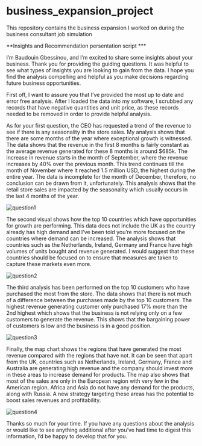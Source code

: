 # business_expansion_project
This repository contains the business expansion I worked on during the business consultant job simulation

**Insights and Recommendation persentation script ***

I’m  Baudouin Gbessinou, and I’m excited to share some insights about your business. Thank you for
providing the guiding questions. It was helpful to see what types of insights you are looking to
gain from the data. I hope you find the analysis compelling and helpful as you make decisions
regarding future business opportunities.

First off, I want to assure you that I’ve provided the most up to date and error free analysis. After
I loaded the data into my software, I scrubbed any records that have negative quantities and
unit price, as these records needed to be removed in order to provide helpful analysis.

As for your first question, the CEO has requested a trend of the revenue to see if there is any
seasonality in the store sales. My analysis shows that there are some months of the year where
exceptional growth is witnessed. The data shows that the revenue in the first 8 months is fairly
constant as the average revenue generated for these 8 months is around $685k. The increase
in revenue starts in the month of September, where the revenue increases by 40% over the
previous month. This trend continues till the month of November where it reached 1.5 million
USD, the highest during the entire year. The data is incomplete for the month of December,
therefore, no conclusion can be drawn from it, unfortunately. This analysis shows that the retail
store sales are impacted by the seasonality which usually occurs in the last 4 months of the
year.


![question1](https://github.com/user-attachments/assets/e2635a91-d9b5-4160-a117-3e4e69f33750)


The second visual shows how the top 10 countries which have opportunities for growth are
performing. This data does not include the UK as the country already has high demand and I’ve
been told you’re more focused on the countries where demand can be increased. The analysis
shows that countries such as the Netherlands, Ireland, Germany and France have high volumes
of units bought and revenue generated. I would suggest that these countries should be focused
on to ensure that measures are taken to capture these markets even more.

![question2](https://github.com/user-attachments/assets/faff6e96-fbd4-48d4-be8c-cd51feb49001)


The third analysis has been performed on the top 10 customers who have purchased the most
from the store. The data shows that there is not much of a difference between the purchases
made by the top 10 customers. The highest revenue generating customer only purchased 17%
more than the 2nd highest which shows that the business is not relying only on a few customers
to generate the revenue. This shows that the bargaining power of customers is low and the
business is in a good position.

![question3](https://github.com/user-attachments/assets/401bba93-d2c5-42e6-ad0c-42eb037682bb)


Finally, the map chart shows the regions that have generated the most revenue compared with
the regions that have not. It can be seen that apart from the UK, countries such as Netherlands,
Ireland, Germany, France and Australia are generating high revenue and the company should
invest more in these areas to increase demand for products. The map also shows that most of
the sales are only in the European region with very few in the American region. Africa and Asia
do not have any demand for the products, along with Russia. A new strategy targeting these
areas has the potential to boost sales revenues and profitability.

![question4](https://github.com/user-attachments/assets/8e2738d2-c93b-4bfa-8639-df90391868d7)


Thanks so much for your time. If you have any questions about the analysis or would like to see
anything additional after you’ve had time to digest this information, I’d be happy to develop that
for you.
